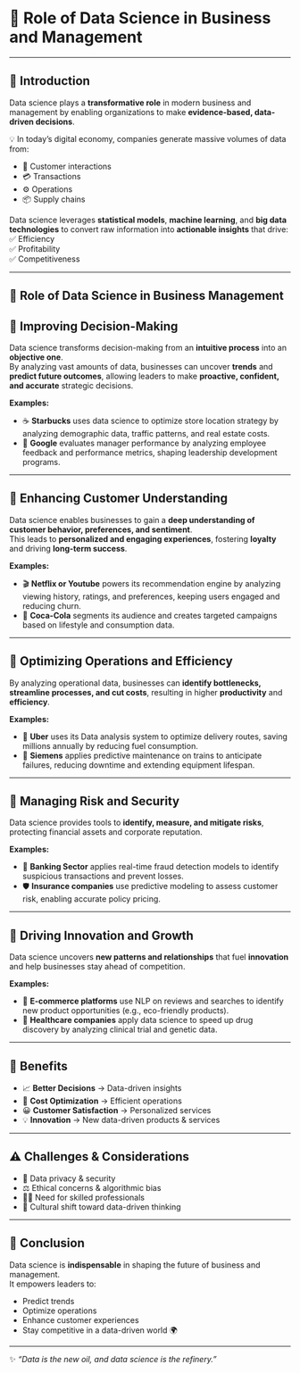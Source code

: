 # 🚀 Role of Data Science in Business and Management  

---

## 📌 Introduction  
Data science plays a **transformative role** in modern business and management by enabling organizations to make **evidence-based, data-driven decisions**.  

💡 In today’s digital economy, companies generate massive volumes of data from:  
- 🛒 Customer interactions  
- 💳 Transactions  
- ⚙️ Operations  
- 📦 Supply chains  

Data science leverages **statistical models**, **machine learning**, and **big data technologies** to convert raw information into **actionable insights** that drive:  
✅ Efficiency  
✅ Profitability  
✅ Competitiveness  

---

## 📘 Role of Data Science in Business Management

## 🔹 Improving Decision-Making  

Data science transforms decision-making from an **intuitive process** into an **objective one**.  
By analyzing vast amounts of data, businesses can uncover **trends** and **predict future outcomes**, allowing leaders to make **proactive, confident, and accurate** strategic decisions.  

**Examples:**  
- ☕ **Starbucks** uses data science to optimize store location strategy by analyzing demographic data, traffic patterns, and real estate costs.  
- 🔎 **Google** evaluates manager performance by analyzing employee feedback and performance metrics, shaping leadership development programs.  

---

## 🔹 Enhancing Customer Understanding  

Data science enables businesses to gain a **deep understanding of customer behavior, preferences, and sentiment**.  
This leads to **personalized and engaging experiences**, fostering **loyalty** and driving **long-term success**.  

**Examples:**  
- 🎬 **Netflix or Youtube** powers its recommendation engine by analyzing viewing history, ratings, and preferences, keeping users engaged and reducing churn.  
- 🥤 **Coca-Cola** segments its audience and creates targeted campaigns based on lifestyle and consumption data.  

---

## 🔹 Optimizing Operations and Efficiency  

By analyzing operational data, businesses can **identify bottlenecks, streamline processes, and cut costs**, resulting in higher **productivity** and **efficiency**.  

**Examples:**  
- 🚚 **Uber** uses its Data analysis system to optimize delivery routes, saving millions annually by reducing fuel consumption.  
- 🚆 **Siemens** applies predictive maintenance on trains to anticipate failures, reducing downtime and extending equipment lifespan.  

---

## 🔹 Managing Risk and Security  

Data science provides tools to **identify, measure, and mitigate risks**, protecting financial assets and corporate reputation.  

**Examples:**  
- 🏦 **Banking Sector** applies real-time fraud detection models to identify suspicious transactions and prevent losses.  
- 🛡️ **Insurance companies** use predictive modeling to assess customer risk, enabling accurate policy pricing.  

---

## 🔹 Driving Innovation and Growth  

Data science uncovers **new patterns and relationships** that fuel **innovation** and help businesses stay ahead of competition.  

**Examples:**  
- 🛒 **E-commerce platforms** use NLP on reviews and searches to identify new product opportunities (e.g., eco-friendly products).  
- 💊 **Healthcare companies** apply data science to speed up drug discovery by analyzing clinical trial and genetic data.  

---

## 🌟 Benefits  

- 📈 **Better Decisions** → Data-driven insights  
- 💸 **Cost Optimization** → Efficient operations  
- 😀 **Customer Satisfaction** → Personalized services  
- 💡 **Innovation** → New data-driven products & services  

---

## ⚠️ Challenges & Considerations  

- 🔐 Data privacy & security  
- ⚖️ Ethical concerns & algorithmic bias  
- 👩‍💻 Need for skilled professionals  
- 🔄 Cultural shift toward data-driven thinking  

---

## 🏁 Conclusion  
Data science is **indispensable** in shaping the future of business and management.  
It empowers leaders to:  
- Predict trends  
- Optimize operations  
- Enhance customer experiences  
- Stay competitive in a data-driven world 🌍  

---
✨ *“Data is the new oil, and data science is the refinery.”*  
